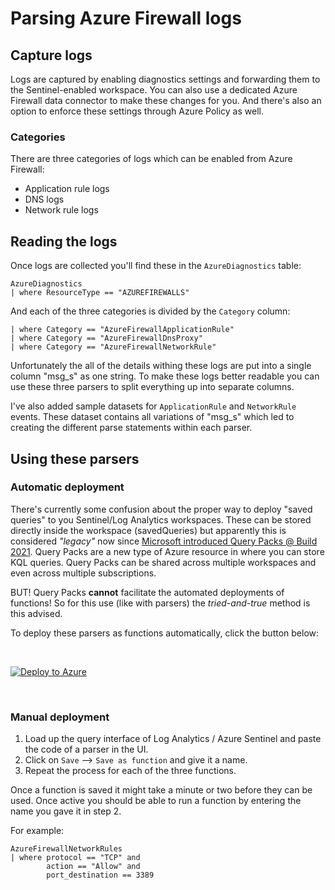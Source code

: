 # Parsing Azure Firewall logs

## Capture logs

Logs are captured by enabling diagnostics settings and forwarding them to the Sentinel-enabled workspace. You can also use a dedicated Azure Firewall data connector to make these changes for you. And there's also an option to enforce these settings through Azure Policy as well.

### Categories

There are three categories of logs which can be enabled from Azure Firewall:

* Application rule logs
* DNS logs
* Network rule logs

## Reading the logs

Once logs are collected you'll find these in the `AzureDiagnostics` table:

```
AzureDiagnostics
| where ResourceType == "AZUREFIREWALLS"
```

And each of the three categories is divided by the `Category` column:

```
| where Category == "AzureFirewallApplicationRule"
| where Category == "AzureFirewallDnsProxy"
| where Category == "AzureFirewallNetworkRule"
```

Unfortunately the all of the details withing these logs are put into a single column "msg_s" as one string. To make these logs better readable you can use these three parsers to split everything up into separate columns.

I've also added sample datasets for `ApplicationRule` and `NetworkRule` events. These dataset contains all variations of "msg_s" which led to creating the different parse statements within each parser.

## Using these parsers

### Automatic deployment

There's currently some confusion about the proper way to deploy "saved queries" to you Sentinel/Log Analytics workspaces. These can be stored directly inside the workspace (savedQueries) but apparently this is considered _"legacy"_ now since [Microsoft introduced Query Packs @ Build 2021](https://techcommunity.microsoft.com/t5/azure-monitor-blog/what-s-new-in-azure-monitor-build-2021/ba-p/2366286).
Query Packs are a new type of Azure resource in where you can store KQL queries. Query Packs can be shared across multiple workspaces and even across multiple subscriptions.

BUT! Query Packs **cannot** facilitate the automated deployments of functions! So for this use (like with parsers) the _tried-and-true_ method is this advised. 

To deploy these parsers as functions automatically, click the button below:

<br>

[![Deploy to Azure](https://aka.ms/deploytoazurebutton)](https://portal.azure.com/#create/Microsoft.Template/uri/https%3A%2F%2Fraw.githubusercontent.com%2FTheCloudScout%2FAzure-Sentinel%2Fmaster%2FParsers%2FAzureFirewall%2FARM%2FAzureFirewallParser-template.json)

<br>

### Manual deployment

1. Load up the query interface of Log Analytics / Azure Sentinel and paste the code of a parser in the UI.
2. Click on `Save` --> `Save as function` and give it a name.
3. Repeat the process for each of the three functions.

Once a function is saved it might take a minute or two before they can be used. Once active you should be able to run a function by entering the name you gave it in step 2.

For example:

```
AzureFirewallNetworkRules
| where protocol == "TCP" and
        action == "Allow" and
        port_destination == 3389
```

